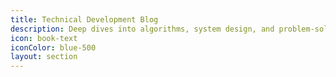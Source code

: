 ```yaml
---
title: Technical Development Blog
description: Deep dives into algorithms, system design, and problem-solving approaches
icon: book-text
iconColor: blue-500
layout: section
---
```

